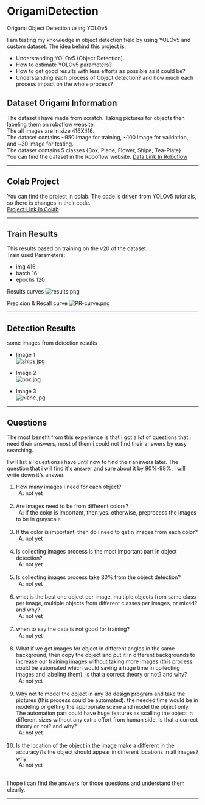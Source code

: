 # OrigamiDetection
Origami Object Detection using YOLOv5

I am testing my knowledge in object detection field by using YOLOv5 and custom dataset.
The idea behind this project is:
- Understanding YOLOv5 (Object Detection).
- How to estimate YOLOv5 parameters?
- How to get good results with less efforts as possible as it could be?
- Understanding each process of Object detection? and how much each process impact on the whole process?

## Dataset Origami Information
The dataset i have made from scratch. Taking pictures for objects then labeling them on roboflow website.<br/>
The all images are in size 416X416.<br/>
The dataset contains ~950 image for training, ~100 image for validation, and ~30 image for testing.<br/>
The dataset contains 5 classes {Box, Plane, Flower, Shipe, Tea-Plate}<br/>
You can find the dataset in the Roboflow website. [Data Link In Roboflow](https://universe.roboflow.com/alielgamal9/origami)<br/>

------------------------------------------------------------------------------------------------------------------------------------------------------

## Colab Project

You can find the project in colab. The code is driven from YOLOv5 tutorials, so there is changes in their code.<br/>
[Project Link In Colab](https://colab.research.google.com/drive/1FgM3Hl_pesJCg9IHClFJdkDSfQdBG5ZD?usp=sharing)

------------------------------------------------------------------------------------------------------------------------------------------------------

## Train Results

This results based on training on the v20 of the dataset.<br/>
Train used Parameters: 
- img 416
- batch 16
- epochs 120

Results curves
![results.png](https://github.com/AliElgamel9/OrigamiDetection/blob/master/train/yolov5s_results/results.png)

Precision & Recall curve
![PR-curve.png](https://github.com/AliElgamel9/OrigamiDetection/blob/master/train/yolov5s_results/PR_curve.png)

------------------------------------------------------------------------------------------------------------------------------------------------------

## Detection Results
some images from detection results

- Image 1<br/>
![ships.jpg](https://github.com/AliElgamel9/OrigamiDetection/blob/master/detect/exp/ship1_jpg.rf.c4b7cd4293bddf8d5e020dd2c973a884.jpg)

- Image 2<br/>
![box.jpg](https://github.com/AliElgamel9/OrigamiDetection/blob/master/detect/exp/box1_jpg.rf.1f299105d55501c2339579662f23a7ef.jpg)

- Image 3<br/>
![plane.jpg](https://github.com/AliElgamel9/OrigamiDetection/blob/master/detect/exp/plan1_jpg.rf.c7fbe647cae8706a185281ba94c93c6e.jpg)

------------------------------------------------------------------------------------------------------------------------------------------------------
## Questions

The most benefit from this experience is that i got a lot of questions that i need their answers, most of them i could not find their answers by easy searching.

I will list all questions i have until now to find their answers later. The question that i will find it's answer and sure about it by 90%-98%, i will write down it's answer.

1. How many images i need for each object?<br/>&ensp;A: not yet<br/><br/>
2. Are images need to be from different colors?<br/>&ensp;A: if the color is important, then yes. otherwise, preprocess the images to be in grayscale<br/><br/>
3. If the color is important, then do i need to get n images from each color?<br/>&ensp;A: not yet<br/><br/>
4. Is collecting images process is the most important part in object detection?<br/>&ensp;A: not yet<br/><br/>
5. Is collecting images process take 80% from the object detection?<br/>&ensp;A: not yet<br/><br/>
6. what is the best one object per image, multiple objects from same class per image, multiple objects from different classes per images, or mixed? and why?<br/>&ensp;A: not yet<br/><br/>
7. when to say the data is not good for training?<br/>&ensp;A: not yet<br/><br/>
8. What if we get images for object in different angles in the same background, then copy the object and put it in different backgrounds to increase our training images without taking more images (this process could be automated which would saving a huge time in collecting images and labeling them). Is that a correct theory or not? and why?<br/>&ensp;A: not yet<br/><br/>
9. Why not to model the object in any 3d design program and take the pictures (this process could be automated). the needed time would be in modeling or getting the appropriate scene and model the object only. The automation part could have huge features as scalling the object in different sizes without any extra effort from human side. Is that a correct theory or not? and why?<br/>&ensp;A: not yet<br/><br/>
10. Is the location of the object in the image make a different in the accuracy?Is the object should appear in different locations in all images?why<br/>&ensp;A: not yet<br/><br/>

I hope i can find the answers for those questions and understand them clearly.<br/>

------------------------------------------------------------------------------------------------------------------------------------------------------
